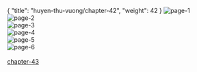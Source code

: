 { "title": "huyen-thu-vuong/chapter-42", "weight": 42 }
<img src="huyen-thu-vuong_0042_01-604ad5568d1ed017a703ad2825b575b9.webp" alt="page-1" origin="https://3.bp.blogspot.com/-FzUM1N-Ubl4/VzWVPG78S5I/AAAAAAAG8Ws/qLYlIPAnpOI/s0/Huyen-Thu-Vuong-Chapter-42-P-2.jpg"><br/>
<img src="huyen-thu-vuong_0042_02-8740b817fd11dda4f6b286d39100f828.webp" alt="page-2" origin="https://3.bp.blogspot.com/-SpOyJ3d5NYM/VzWVQIs6bVI/AAAAAAAG8Ww/f3yPhpoinDQ/s0/Huyen-Thu-Vuong-Chapter-42-P-3.jpg"><br/>
<img src="huyen-thu-vuong_0042_03-186be0ceff6189a0ba2bfd95c023c259.webp" alt="page-3" origin="https://3.bp.blogspot.com/-6JMFC5H04jU/VzWVRHdelxI/AAAAAAAG8W0/lA8D3iKjQ6Y/s0/Huyen-Thu-Vuong-Chapter-42-P-4.jpg"><br/>
<img src="huyen-thu-vuong_0042_04-d9f2a0db0316e58577860d95943a84a8.webp" alt="page-4" origin="https://3.bp.blogspot.com/-HNx6Li7dd2o/VzWVSA_a1WI/AAAAAAAG8W4/Swk24JZtBbM/s0/Huyen-Thu-Vuong-Chapter-42-P-5.jpg"><br/>
<img src="huyen-thu-vuong_0042_05-bbf75ad618414bf331c30d1e9fea5fd3.webp" alt="page-5" origin="https://3.bp.blogspot.com/-3EbPPvsR_OE/VzWVTZuu5_I/AAAAAAAG8W8/OOup5UwAMHc/s0/Huyen-Thu-Vuong-Chapter-42-P-6.jpg"><br/>
<img src="huyen-thu-vuong_0042_06-1a7d69aac5c3b48340630758ab3e9340.webp" alt="page-6" origin="https://3.bp.blogspot.com/-YnPhajJ2UxU/VzWVUWrOwQI/AAAAAAAG8XA/5GqJapgS2xA/s0/Huyen-Thu-Vuong-Chapter-42-P-7.jpg"><br/>
<br/><a class="nextchap" href="/huyen-thu-vuong/chapter-43">chapter-43</a>
